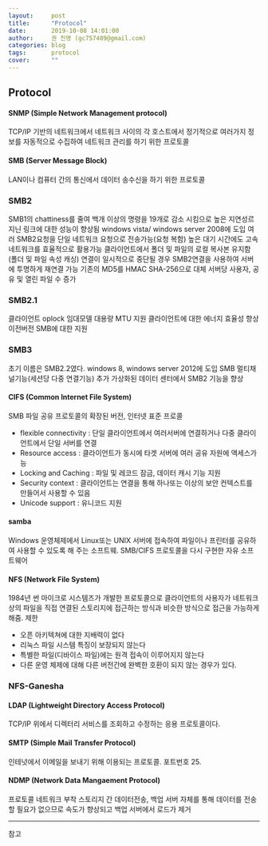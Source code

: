 ```yaml
---
layout:     post
title:      "Protocol"
date:       2019-10-08 14:01:00
author:     권 진영 (gc757489@gmail.com)
categories: blog
tags:       protocol
cover:      ""
---
```


## Protocol

#### SNMP (Simple Network Management protocol)
TCP/IP 기반의 네트워크에서 네트워크 사이의 각 호스트에서 정기적으로 여러가지 정보를 자동적으로 수집하여 네트워크 관리를 하기 위한 프로토콜
#### SMB (Server Message Block)
LAN이나 컴퓨터 간의 통신에서 데이터 송수신을 하기 위한 프로토콜
### SMB2
SMB1의 chattiness를 줄여 백개 이상의 명령을 19개로 감소 시킴으로 높은 지연성르 지닌 링크에 대한 성능이 향상됨
windows vista/ windows server 2008에 도입
여러 SMB2요청을 단일 네트워크 요청으로 전송가능(요청 복함)
높은 대기 시간에도 고속네트워크를 효율적으로 활용가능
클라이언트에서 폴더 및 파일의 로컬 복사본 유지함 (폴더 및 파일 속성 캐싱)
연결이 일시적으로 중단될 경우 SMB2연결을 사용하여 서버에 투명하게 재연결 가능
기존의 MD5를 HMAC SHA-256으로 대체
서버당 사용자, 공유 및 열린 파일 수 증가
### SMB2.1
클라이언트 oplock 임대모델
대용량 MTU 지원
클라이언트에 대한 에너지 효율성 향상
이전버전 SMB에 대한 지원
### SMB3
초기 이름은 SMB2.2였다.
windows 8, windows server 2012에 도입
SMB 멀티채널기능(세션당 다중 연결기능) 추가
가상화된 데이터 센터에서 SMB2 기능을 향상
#### CIFS (Common Internet File System)
SMB 파일 공유 프로토콜의 확장된 버전, 인터넷 표준 프로콜
* flexible connectivity : 단일 클라이언트에서 여러서버에 연결하거나 다중 클라이언트에서 단일 서버를 연결
* Resource access : 클라이언트가 동시에 타겟 서버에 여러 공유 자원에 액세스가능
* Locking and Caching : 파일 및 레코드 잠금, 데이터 캐시 기능 지원
* Security context : 클라이언트는 연결을 통해 하나또는 이상의 보안 컨텍스트를 만들어서 사용할 수 있음
* Unicode support : 유니코드 지원
#### samba
Windows 운영체제에서 Linux또는 UNIX 서버에 접속하여 파일이나 프린터를 공유하여 사용할 수 있도록 해 주는 소프트웨. SMB/CIFS 프로토콜을 다시 구현한 자유 소프트웨어

#### NFS (Network File System)
1984년 썬 마이크로 시스템즈가 개발한 프로토콜으로 클라이언트의 사용자가 네트워크상의 파일을 직접 연결된 스토리지에 접근하는 방식과 비슷한 방식으로 접근을 가능하게 해줌.
제한
* 오픈 아키텍쳐에 대한 지배력이 없다
* 리눅스 파일 시스템 특징이 보장되지 않는다
* 특별한 파일(디바이스 파일)에는 원격 접속이 이루어지지 않는다
* 다른 운영 체제에 대해 다른 버전간에 완벽한 호환이 되지 않는 경우가 있다.
### NFS-Ganesha

#### LDAP (Lightweight Directory Access Protocol)
TCP/IP 위에서 디렉터리 서비스를 조회하고 수정하는 응용 프로토콜이다.
#### SMTP (Simple Mail Transfer Protocol)
인테넛에서 이메일을 보내기 위해 이용되는 프로토콜. 포트번호 25.  
#### NDMP (Network Data Mangaement Protocol)
프로토콜 네트워크 부착 스토리지 간 데이터전송, 백업 서버 자체를 통해 데이터를 전송할 필요가 없으므로 속도가 향상되고 백업 서버에서 로드가 제거

- - -
참고
